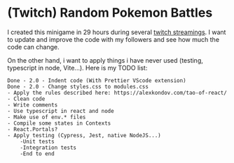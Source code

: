 # (Twitch) Random Pokemon Battles
I created this minigame in 29 hours during several [twitch streamings](https://www.twitch.tv/jebx_).
I want to update and improve the code with my followers and see how much the code can change.

On the other hand, i want to apply things i have never used (testing, typescript in node, Vite...).
Here is my TODO list:

    Done - 2.0 - Indent code (With Prettier VScode extension)
    Done - 2.0 - Change styles.css to modules.css
    - Apply the rules described here: https://alexkondov.com/tao-of-react/
    - Clean code
    - Write comments
    - Use typescript in react and node
    - Make use of env.* files
    - Compile some states in Contexts
    - React.Portals?
    - Apply testing (Cypress, Jest, native NodeJS...)
        -Unit tests
        -Integration tests
        -End to end
